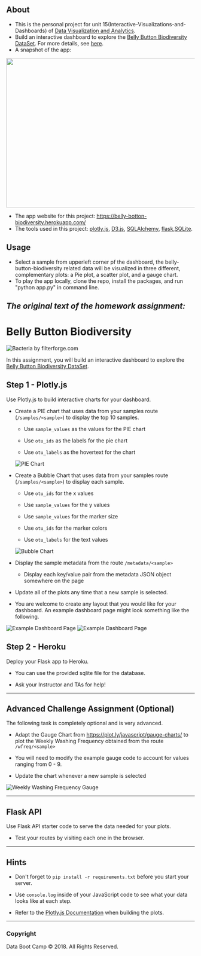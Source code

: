## About 
   - This is the personal project for unit 15(Interactive-Visualizations-and-Dashboards) of [Data Visualization and Analytics](https://bootcamp.umn.edu/data/landing%20full/).
   - Build an interactive dashboard to explore the [Belly Button Biodiversity DataSet](http://robdunnlab.com/projects/belly-button-biodiversity/). For more details, see [here](#the-original-text-of-the-homework-assignment).
   - A snapshot of the app: 
  <img src="./Images/app.png " width="900" height="400">
   
   - The app website for this project: https://belly-botton-biodiversity.herokuapp.com/
   - The tools used in this project: [plotly.js](https://plot.ly/javascript/), [D3.js](https://d3js.org/), [SQLAlchemy](https://www.sqlalchemy.org/), [flask](https://github.com/pallets/flask),[SQLite](https://www.sqlite.org/index.html).
   
## Usage
   -  Select a sample from upperleft corner pf the dashboard, the belly-button-biodiversity related data will be visualized in three different, complementary plots: a Pie plot, a scatter plot, and a gauge chart.   
   - To play the app locally, clone the repo, install the packages, and run "python app.py" in command line.
   
 

## **_The original text of the homework assignment:_** 
# Belly Button Biodiversity
![Bacteria by filterforge.com](Images/bacteria_by_filterforgedotcom.jpg)

In this assignment, you will build an interactive dashboard to explore the [Belly Button Biodiversity DataSet](http://robdunnlab.com/projects/belly-button-biodiversity/).

## Step 1 - Plotly.js

Use Plotly.js to build interactive charts for your dashboard.

* Create a PIE chart that uses data from your samples route (`/samples/<sample>`) to display the top 10 samples.

  * Use `sample_values` as the values for the PIE chart

  * Use `otu_ids` as the labels for the pie chart

  * Use `otu_labels` as the hovertext for the chart

  ![PIE Chart](Images/pie_chart.png)

* Create a Bubble Chart that uses data from your samples route (`/samples/<sample>`) to display each sample.

  * Use `otu_ids` for the x values

  * Use `sample_values` for the y values

  * Use `sample_values` for the marker size

  * Use `otu_ids` for the marker colors

  * Use `otu_labels` for the text values

  ![Bubble Chart](Images/bubble_chart.png)

* Display the sample metadata from the route `/metadata/<sample>`

  * Display each key/value pair from the metadata JSON object somewhere on the page

* Update all of the plots any time that a new sample is selected.

* You are welcome to create any layout that you would like for your dashboard. An example dashboard page might look something like the following.

![Example Dashboard Page](Images/dashboard_part1.png)
![Example Dashboard Page](Images/dashboard_part2.png)

## Step 2 - Heroku

Deploy your Flask app to Heroku.

* You can use the provided sqlite file for the database.

* Ask your Instructor and TAs for help!

- - -

## Advanced Challenge Assignment (Optional)

The following task is completely optional and is very advanced.

* Adapt the Gauge Chart from <https://plot.ly/javascript/gauge-charts/> to plot the Weekly Washing Frequency obtained from the route `/wfreq/<sample>`

* You will need to modify the example gauge code to account for values ranging from 0 - 9.

* Update the chart whenever a new sample is selected

![Weekly Washing Frequency Gauge](Images/gauge.png)

- - -

## Flask API

Use Flask API starter code to serve the data needed for your plots.

* Test your routes by visiting each one in the browser.

- - -

## Hints

* Don't forget to `pip install -r requirements.txt` before you start your server.

* Use `console.log` inside of your JavaScript code to see what your data looks like at each step.

* Refer to the [Plotly.js Documentation](https://plot.ly/javascript/) when building the plots.

- - -

### Copyright

Data Boot Camp © 2018. All Rights Reserved.
